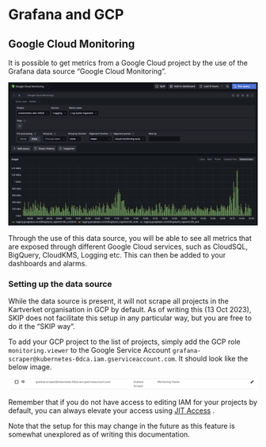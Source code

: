 # Grafana and GCP
## Google Cloud Monitoring

It is possible to get metrics from a Google Cloud project by the use of the Grafana data source “Google Cloud Monitoring”.

![Example query Google Cloud Monitoring Logging Service](images/grafana_googlecloudquery.png)

Through the use of this data source, you will be able to see all metrics that are exposed through different Google Cloud services, such as CloudSQL, BigQuery, CloudKMS, Logging etc. This can then be added to your dashboards and alarms.

### Setting up the data source

While the data source is present, it will not scrape all projects in the Kartverket organisation in GCP by default. As of writing this (13 Oct 2023), SKIP does not facilitate this setup in any particular way, but you are free to do it the “SKIP way”.

To add your GCP project to the list of projects, simply add the GCP role `monitoring.viewer` to the Google Service Account `grafana-scraper@kubernetes-0dca.iam.gserviceaccount.com`. It should look like the below image.

![How IAM for the SA should look after adding the correct role](images/google_grafana_iam.png)

Remember that if you do not have access to editing IAM for your projects by default, you can always elevate your access using [JIT Access](https://jit.skip.kartverket.no/) .

Note that the setup for this may change in the future as this feature is somewhat unexplored as of writing this documentation.
